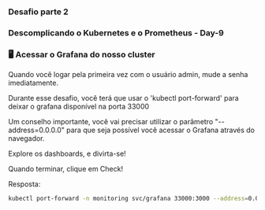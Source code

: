 ### Desafio parte 2

### Descomplicando o Kubernetes e o Prometheus - Day-9

### 🖥️ Acessar o Grafana do nosso cluster

Quando você logar pela primeira vez com o usuário admin, mude a senha imediatamente.

Durante esse desafio, você terá que usar o 'kubectl port-forward' para deixar o grafana disponível na porta 33000

Um conselho importante, você vai precisar utilizar o parâmetro "--address=0.0.0.0" para que seja possível você acessar o Grafana através do navegador.

Explore os dashboards, e divirta-se!

Quando terminar, clique em Check!

Resposta:

```bash
kubectl port-forward -n monitoring svc/grafana 33000:3000 --address=0.0.0.0
```
